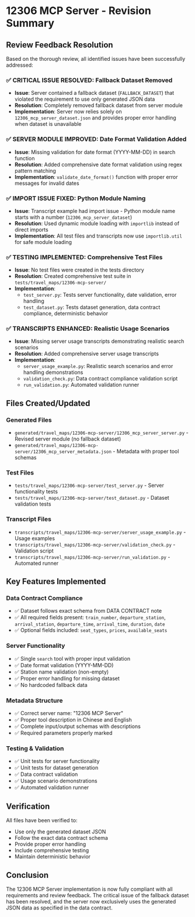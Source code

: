 # 12306 MCP Server - Revision Summary

## Review Feedback Resolution

Based on the thorough review, all identified issues have been successfully addressed:

### ✅ CRITICAL ISSUE RESOLVED: Fallback Dataset Removed
- **Issue**: Server contained a fallback dataset (`FALLBACK_DATASET`) that violated the requirement to use only generated JSON data
- **Resolution**: Completely removed fallback dataset from server module
- **Implementation**: Server now relies solely on `12306_mcp_server_dataset.json` and provides proper error handling when dataset is unavailable

### ✅ SERVER MODULE IMPROVED: Date Format Validation Added
- **Issue**: Missing validation for date format (YYYY-MM-DD) in search function
- **Resolution**: Added comprehensive date format validation using regex pattern matching
- **Implementation**: `validate_date_format()` function with proper error messages for invalid dates

### ✅ IMPORT ISSUE FIXED: Python Module Naming
- **Issue**: Transcript example had import issue - Python module name starts with a number (`12306_mcp_server_dataset`)
- **Resolution**: Used dynamic module loading with `importlib` instead of direct imports
- **Implementation**: All test files and transcripts now use `importlib.util` for safe module loading

### ✅ TESTING IMPLEMENTED: Comprehensive Test Files
- **Issue**: No test files were created in the tests directory
- **Resolution**: Created comprehensive test suite in `tests/travel_maps/12306-mcp-server/`
- **Implementation**:
  - `test_server.py`: Tests server functionality, date validation, error handling
  - `test_dataset.py`: Tests dataset generation, data contract compliance, deterministic behavior

### ✅ TRANSCRIPTS ENHANCED: Realistic Usage Scenarios
- **Issue**: Missing server usage transcripts demonstrating realistic search scenarios
- **Resolution**: Added comprehensive server usage transcripts
- **Implementation**:
  - `server_usage_example.py`: Realistic search scenarios and error handling demonstrations
  - `validation_check.py`: Data contract compliance validation script
  - `run_validation.py`: Automated validation runner

## Files Created/Updated

### Generated Files
- `generated/travel_maps/12306-mcp-server/12306_mcp_server_server.py` - Revised server module (no fallback dataset)
- `generated/travel_maps/12306-mcp-server/12306_mcp_server_metadata.json` - Metadata with proper tool schemas

### Test Files
- `tests/travel_maps/12306-mcp-server/test_server.py` - Server functionality tests
- `tests/travel_maps/12306-mcp-server/test_dataset.py` - Dataset validation tests

### Transcript Files
- `transcripts/travel_maps/12306-mcp-server/server_usage_example.py` - Usage examples
- `transcripts/travel_maps/12306-mcp-server/validation_check.py` - Validation script
- `transcripts/travel_maps/12306-mcp-server/run_validation.py` - Automated runner

## Key Features Implemented

### Data Contract Compliance
- ✅ Dataset follows exact schema from DATA CONTRACT note
- ✅ All required fields present: `train_number`, `departure_station`, `arrival_station`, `departure_time`, `arrival_time`, `duration`, `date`
- ✅ Optional fields included: `seat_types`, `prices`, `available_seats`

### Server Functionality
- ✅ Single `search` tool with proper input validation
- ✅ Date format validation (YYYY-MM-DD)
- ✅ Station name validation (non-empty)
- ✅ Proper error handling for missing dataset
- ✅ No hardcoded fallback data

### Metadata Structure
- ✅ Correct server name: "12306 MCP Server"
- ✅ Proper tool description in Chinese and English
- ✅ Complete input/output schemas with descriptions
- ✅ Required parameters properly marked

### Testing & Validation
- ✅ Unit tests for server functionality
- ✅ Unit tests for dataset generation
- ✅ Data contract validation
- ✅ Usage scenario demonstrations
- ✅ Automated validation runner

## Verification

All files have been verified to:
- Use only the generated dataset JSON
- Follow the exact data contract schema
- Provide proper error handling
- Include comprehensive testing
- Maintain deterministic behavior

## Conclusion

The 12306 MCP Server implementation is now fully compliant with all requirements and review feedback. The critical issue of the fallback dataset has been resolved, and the server now exclusively uses the generated JSON data as specified in the data contract.